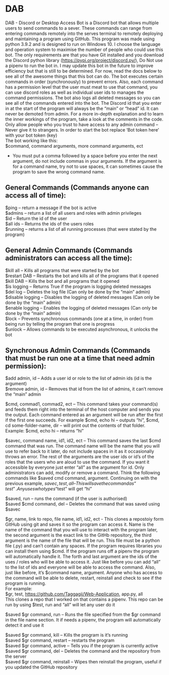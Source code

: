 # DAB
DAB - Discord or Desktop Access Bot is a Discord bot that allows multiple users to send commands to a sever. These commands can range from entering commands remotely into the serves terminal to remotely deploying and maintaining a program using GitHub. This program was made using python 3.9.2 and is designed to run on Windows 10. I choose the language and operation system to maximise the number of people who could use this bot. The only requirements are that you have Git installed and you download the Discord python library (https://pypi.org/project/discord.py/), Do Not use a pipenv to run the bot in. I may update this bot in the future to improve efficiency but that is still to be determined. For now, read the docs below to see all of the awesome things that this bot can do. The bot executes certain commands in order (synchronously) to prevent errors. Also, each command has a permission level that the user must meat to use that command, you can use discord roles as well as individual user ids to manages the command permissions. The bot also logs all deleted messages so you can see all of the commands entered into the bot. The Discord id that you enter in at the start of the program will always be the “main” or “head” id. It can never be demoted from admin. For a more in-depth explanation and to learn the inner workings of the program, take a look at the comments in the code.  Only allow people who you trust to have access to any admin command – Never give it to strangers. In order to start the bot replace ‘Bot token here’ with your bot token (key) <br/>
The bot working like this: <br/>
$command, command arguments, more command arguments, ect
-	You must put a comma followed by a space before you enter the next argument, do not include commas in your arguments. If the argument is for a command name, try not to use spaces, it can sometimes cause the program to save the wrong command name.

## General Commands (Commands anyone can access all of  time):
$ping – return a message if the bot is active <br/>
$admins – return a list of all users and roles with admin privileges <br/>
$id – Return the id of the user <br/>
$all ids – Returns the ids of the users roles <br/>
$running – returns a list of all running processes (that were stated by the program) <br/>

## General Admin Commands (Commands administrators can access all the time):
$kill all – Kills all programs that were started by the bot <br/>
$restart DAB – Restarts the bot and kills all of the programs that it opened <br/>
$kill DAB – Kills the bot and all programs that it opened<br/>
$is logging – Returns True if the program is logging deleted messages<br/>
$del log – Deletes the log file (Can only be done by the “main” admin) <br/>
$disable logging – Disables the logging of deleted messages (Can only be done by the “main” admin) <br/>
$enable logging – Enables the logging of deleted messages (Can only be done by the “main” admin) <br/>
$lock – Prevents synchronous commands (one at a time, in order) from being run by telling the program that one is progress <br/>
$unlock – Allows commands to be executed asynchronous, it unlocks the bot<br/>


## Synchronous Admin Commands (Commands that must be run one at a time that need admin permission):
$add admin, id – Adds a user id or role to the list of admin ids (id is the argument) <br/>
$remove admin, id – Removes that id from the list of admins, it can’t remove the “main” admin<br/>

$cmd, commad1, commad2, ect – This command takes your command(s) and feeds them right into the terminal of the host computer and sends you the output. Each command entered as an argument will be run after the first if the first one succeeds. For example $cmd, echo hi – outputs “hi”, $cmd, cd some-folder-name, dir – will print out the contents of that folder. Example: $cmd, echo hi – returns “hi” <br/>

$savec, command name, id1, id2, ect – This command saves the last $cmd command that was run. The command name will be the name that you will use to refer back to it later, do not include spaces in it as it occasionally throws an error. The rest of the arguments are the user ids or id’s of the roles that the users who are aloud to use the command. If you want it accessible by everyone just enter “all” as the argument for id. Only administrators can add, modify or remove a command. Think the following commands like $saved cmd command, argument. Continuing on with the previous example,  $savec, test, all – This will save the command as “test”. Any uses who types “$test” will get “hi” <br/>

$saved, run – runs the command (if the user is authorised) <br/>
$saved $cmd command, del – Deletes the command that was saved using $savec<br/>

$gr, name, link to repo, file name, id1, id2, ect -  This clones a repostoiy form GitHub using git and saves it so the program can access it. Name is the name of the command that you will use to interact with the program later, the second argument is the exact link to the GitHb repository, the third argument is the name of the file that will be run. This file must be a python file (.py) and can’t contain any spaces. If the program requires libraries you can install them using $cmd. If the program runs off a pipenv the program will automatically handle it. The forth and last argument are the ids of the uses / roles who will be able to access it. Just like before you can add “all” to the list of ids and everyone will be able to access the command. Also, just like before, it’s $command name, argument. Anyone who has access to the command will be able to delete, restart, reinstall and check to see if the program is running. <br/>
For example: <br/>
$gr, test, https://github.com/Taggagii/Web-Application, app.py, all <br/>
This clones a repo that I worked on that contains a pipenv. This repo can be run by using $test, run and “all” will let any user do it <br/>


$saved $gr command, run – Runs the file specified from the $gr command in the file name section. It if needs a pipenv, the program will automatically detect it and use it<br/>

$saved $gr command, kill – Kills the program is it’s running<br/>
$saved $gr command, restart – restarts the program<br/>
$saved $gr command, active – Tells you if the program is currently active<br/>
$saved $gr command, del – Deletes the command and the repository from the server<br/>
$saved $gr command, reinstall – Wipes then reinstall the program, useful if you updated the GitHub repository<br/>


